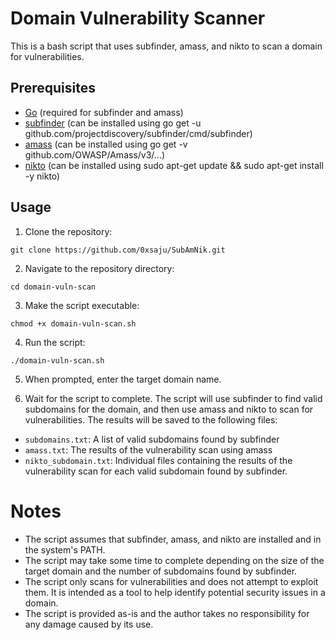 # Domain Vulnerability Scanner
This is a bash script that uses subfinder, amass, and nikto to scan a domain for vulnerabilities.

## Prerequisites

* [Go](https://golang.org/dl/) (required for subfinder and amass)
* [subfinder](https://github.com/projectdiscovery/subfinder) (can be installed using go get -u github.com/projectdiscovery/subfinder/cmd/subfinder)
* [amass](https://github.com/OWASP/Amass) (can be installed using go get -v github.com/OWASP/Amass/v3/...)
* [nikto](https://github.com/sullo/nikto) (can be installed using sudo apt-get update && sudo apt-get install -y nikto)


## Usage
1. Clone the repository:

```
git clone https://github.com/0xsaju/SubAmNik.git
```
2. Navigate to the repository directory:
```
cd domain-vuln-scan
```
3. Make the script executable:
```
chmod +x domain-vuln-scan.sh
```
4. Run the script:
```
./domain-vuln-scan.sh
```
5. When prompted, enter the target domain name.

6. Wait for the script to complete. The script will use subfinder to find valid subdomains for the domain, and then use amass and nikto to scan for vulnerabilities. The results will be saved to the following files:

* `subdomains.txt`: A list of valid subdomains found by subfinder
* `amass.txt`: The results of the vulnerability scan using amass
* `nikto_subdomain.txt`: Individual files containing the results of the vulnerability scan for each valid subdomain found by subfinder.

# Notes
* The script assumes that subfinder, amass, and nikto are installed and in the system's PATH.
* The script may take some time to complete depending on the size of the target domain and the number of subdomains found by subfinder.
* The script only scans for vulnerabilities and does not attempt to exploit them. It is intended as a tool to help identify potential security issues in a domain.
* The script is provided as-is and the author takes no responsibility for any damage caused by its use.
